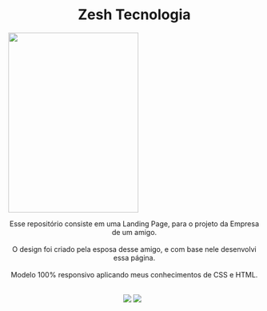 <h1 style="text-align:center;">Zesh Tecnologia</h1>

<img src="https://lh3.googleusercontent.com/pw/AL9nZEWT_BRAu6GuY1OFrdNS-aHMq1xJ7XR10KVohLwM2YD2WE0wSriySwamQIOur4Nl71tOn5s79AlPjFuCShVoNIJN_leAe9M__Uy9Xw4JEei4gRDtADFtb24gAnpbj1LZrgxx6-xAUlc0GQ04vg07AoRM=w708-h969-no?authuser=0" style="height:360px;width:260px;">

<p style="text-align:center;">Esse repositório consiste em uma Landing Page, para o projeto da Empresa de um amigo.<br/><br/> O design foi criado pela esposa desse amigo, e com base nele desenvolvi essa página. <br/><br/>Modelo 100% responsivo aplicando meus conhecimentos de CSS e HTML.<br/><br/></p>

<div style="padding-left:230px;">
<img src="https://img.shields.io/badge/HTML5-E34F26?style=for-the-badge&logo=html5&logoColor=white">
<img src="https://img.shields.io/badge/CSS3-1572B6?style=for-the-badge&logo=css3&logoColor=white">
</div>

